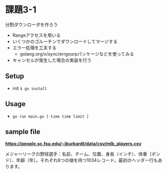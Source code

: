 # 課題3-1

分割ダウンローダを作ろう

* Rangeアクセスを用いる
* いくつかのゴルーチンでダウンロードしてマージする
* エラー処理を工夫する
  * golang.org/x/sync/errgourpパッケージなどを使ってみる
* キャンセルが発生した場合の実装を行う



## Setup
* init `$ go install`
## Usage
* `go run main.go [-time time limit ] `

## sample file
**https://people.sc.fsu.edu/~jburkardt/data/csv/mlb_players.csv**

メジャーリーグの野球選手：名前、チーム、位置、身長（インチ）、体重（ポンド）、年齢（年）。それぞれ6つの値を持つ1034レコード。最初のヘッダー行もあります。

